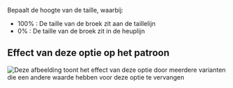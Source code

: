 Bepaalt de hoogte van de taille, waarbij:

- 100% : De taille van de broek zit aan de taillelijn
- 0% : De taille van de broek zit in de heuplijn

## Effect van deze optie op het patroon

![Deze afbeelding toont het effect van deze optie door meerdere varianten die een andere waarde hebben voor deze optie te vervangen](titan_waistheight_sample.svg "Effect van deze optie op het patroon")
